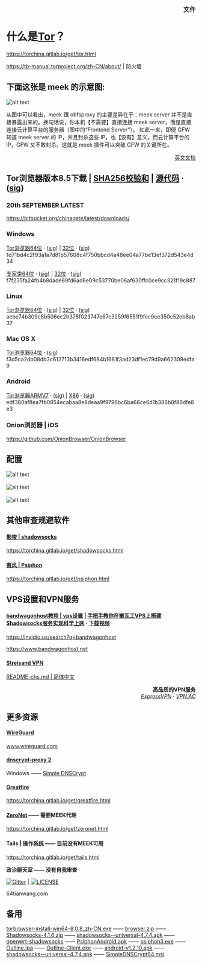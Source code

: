 ### <p align="right">文件</a>

# 什么是<a href="https://github.com/TheTorProject">Tor</a>？

<a href="https://torchina.gitlab.io/get/tor.html">https://torchina.gitlab.io/get/tor.html</a>

<a href="https://tb-manual.torproject.org/zh-CN/about/">https://tb-manual.torproject.org/zh-CN/about/</a> | 防火墙

## 下面这张是 meek 的示意图:

![alt text](https://raw.githubusercontent.com/mjstest/orgb1/1ef2f755a195eef11312653ac59a63f5/meek-diagram.png?raw=true)

<p>从图中可以看出，meek 跟 obfsproxy 的主要差异在于：meek server 并不是直接暴露出来的。换句话说，你本机【不需要】直接连接 meek server，而是直接连接云计算平台的服务器（图中的“Frontend Server”）。
 如此一来，即便 GFW 知道 meek server 的 IP，并且封杀这些 IP，也【没有】意义。而云计算平台的 IP，GFW 又不敢封杀。这就是 meek 插件可以突破 GFW 的关键所在。</p>

<p align="right"><a href="https://torchina.gitlab.io/get/meek.html">英文文档</a></p>

## Tor浏览器版本8.5下载 | <a href="https://raw.githubusercontent.com/mjstest/orgb2/ce120a3d9d920acf4a155bc51fe7babd/sha256sums-signed-build.txt">SHA256校验和</a> | <a href="https://bitbucket.org/chinagate/tor/downloads/tor-0.4.0.5.tar.gz">源代码</a> &middot; (<a href="https://raw.githubusercontent.com/mjstest/orgb2/0f581940acd0d947ca7d0551e13c8057/tor-0.4.0.5.tar.gz.asc">sig</a>)

### 20th SEPTEMBER LATEST

https://bitbucket.org/chinagate/latest/downloads/

### Windows

<a href="https://bitbucket.org/chinagate/tor/downloads/torbrowser-install-win64-8.5_zh-CN.exe">Tor浏览器64位</a> &middot; (<a href="https://raw.githubusercontent.com/mjstest/orgb2/d3bab7d2e1a79bb8d220cdcb40d40082/torbrowser-install-win64-8.5_zh-CN.exe.asc">sig</a>) | <a href="https://bitbucket.org/chinagate/tor/downloads/torbrowser-install-8.5_zh-CN.exe">32位</a> &middot; (<a href="https://raw.githubusercontent.com/mjstest/orgb2/a0343bff2a16482bd5d83a9c4492f8aa/torbrowser-install-8.5_zh-CN.exe.asc">sig</a>)</a><br>1d71bd4c2f93a1a7d81b57608c4f750bbcd4a48ee04a77be13ef372d543e4d34</br>

<a href="https://bitbucket.org/chinagate/tor/downloads/tor-win64-0.3.5.8.zip">专家束64位</a> &middot; (<a href="https://raw.githubusercontent.com/mjstest/orgb2/6be60f090b2f5a37cb2dde2d44164f1d/tor-win64-0.3.5.8.zip.asc">sig</a>) | <a href="https://bitbucket.org/chinagate/tor/downloads/tor-win32-0.3.5.8.zip">32位</a> &middot; (<a href="https://raw.githubusercontent.com/mjstest/orgb2/235e134fabb5a8c27016158f541f25c8/tor-win32-0.3.5.8.zip.asc">sig</a>)<br>f7f235fa24fb4b8dade69fd6ad6e09c53770be06af630ffc0ce9cc321f19c887</br>

### Linux

<a href="https://bitbucket.org/chinagate/tor/downloads/tor-browser-linux64-8.5_zh-CN.tar.xz">Tor浏览器64位</a> &middot; (<a href="https://raw.githubusercontent.com/mjstest/orgb2/00f90a12ff188990f43e4f4b18386518/tor-browser-linux64-8.5_zh-CN.tar.xz.asc">sig</a>) | <a href="https://bitbucket.org/chinagate/tor/downloads/tor-browser-linux32-8.5_zh-CN.tar.xz">32位</a> &middot; (<a href="https://raw.githubusercontent.com/mjstest/orgb2/1dbf5d46ff947fe1bb88b9a6633483a0/tor-browser-linux32-8.5_zh-CN.tar.xz.asc">sig</a>)<br>aebc74b309c8b506ec2b378f023747e67c3259f6551f9fec9ee350c52eb8ab37</br>

### Mac OS X

<a href="https://bitbucket.org/chinagate/tor/downloads/TorBrowser-8.5-osx64_zh-CN.dmg">Tor浏览器64位</a> &middot; (<a href="https://raw.githubusercontent.com/mjstest/orgb2/b8fa8fb607e26ec180fd4fd116fb9d0f/TorBrowser-8.5-osx64_zh-CN.dmg.asc">sig</a>)<br>f3d5ca2db08db3c612713b3416edf684b1681f3ad23df1ec79d9a662309edfa9</br>

### Android

<a href="https://bitbucket.org/chinagate/tor/downloads/tor-browser-8.5-android-armv7-multi.apk">Tor浏览器ARMV7</a> &middot; (<a href="https://raw.githubusercontent.com/mjstest/orgb2/fdb86ba6fc8005f564ffe09c68406002/tor-browser-8.5-android-armv7-multi.apk.asc">sig</a>) | <a href="https://bitbucket.org/chinagate/tor/downloads/tor-browser-8.5-android-x86-multi.apk">X86</a> &middot; (<a href="https://raw.githubusercontent.com/mjstest/orgb2/10a897567b3a5adb2d8215778fb6f1dd/tor-browser-8.5-android-x86-multi.apk.asc">sig</a>)<br>edf380af8ea7fb0854ecabaa8e8deaa9f9796bc6ba66ce6d1b386b0f86dfe8e3</br>

### Onion浏览器 | iOS

<a href="https://github.com/OnionBrowser/OnionBrowser">https://github.com/OnionBrowser/OnionBrowser</a><br>

## 配置

![alt text](https://raw.githubusercontent.com/mjstest/orgb1/a5b50a2a9f002c828e5f9437f4312e2e/config1.png)
<br>
<br>
![alt text](https://raw.githubusercontent.com/mjstest/orgb1/7ed2b337bd0c74a9db3d66befdecd87e/config2.png)
<br>
<br>
![alt text](https://raw.githubusercontent.com/mjstest/orgb1/59dcbecb86fed3242d2042a191fb529e/config3.png)

## 其他审查规避软件

#### <a href="https://github.com/shadowsocks">影梭 | shadowsocks</a>

<a href="https://torchina.gitlab.io/get/shadowsocks.html">https://torchina.gitlab.io/get/shadowsocks.html</a>

#### <a href="https://github.com/Psiphon-Labs">赛风 | Psiphon</a>

<a href="https://torchina.gitlab.io/get/psiphon.html">https://torchina.gitlab.io/get/psiphon.html</a>

## VPS设置和VPN服务

#### <a href="https://github.com/Bill0412/bandwagonhost-tutorial">bandwagonhost教程 | vps设置</a> | <a href="https://invidio.us/watch?v=cfh4BFbTDkU">手把手教你在搬瓦工VPS上搭建Shadowsocks服务实现科学上网</a> &middot; <a href="https://raw.githubusercontent.com/mjstest/orgb2/d539aa9f6d403d80ee221da1144ebc00/手把手教你在搬瓦工VPS上搭建Shadowsocks服务实现科学上网-cfh4BFbTDkU.mp4">下载视频</a>

<a href="https://invidio.us/search?q=bandwagonhost">https://invidio.us/search?q=bandwagonhost</a>

<a href="https://www.bandwagonhost.net">https://www.bandwagonhost.net</a>

#### <a href="https://github.com/StreisandEffect/streisand">Streisand VPN</a>

<a href="https://github.com/StreisandEffect/streisand/blob/master/README-chs.md">README-chs.md | 简体中文</a>

<p align="right"><b>高品质的VPN服务</b><br><i><a href="https://www.expressvpn.com/">ExpressVPN</a> &middot; <a href="https://vpnac.org">VPN.AC</a></i></p>

## 更多资源

#### <a href="https://github.com/WireGuard/WireGuard">WireGuard</a>

<a href="https://www.wireguard.com">www.wireguard.com</a>

#### <a href="https://github.com/jedisct1/dnscrypt-proxy">dnscrypt-proxy 2</a>

Windows —— <a href="https://simplednscrypt.org">Simple DNSCrypt</a>

#### <a href="https://github.com/greatfire">Greatfire</a>

<a href="https://torchina.gitlab.io/get/greatfire.html">https://torchina.gitlab.io/get/greatfire.html</a>

#### <a href="https://github.com/HelloZeroNet">ZeroNet</a> —— 需要MEEK代理

<a href="https://torchina.gitlab.io/get/zeronet.html">https://torchina.gitlab.io/get/zeronet.html</a>

#### Tails | 操作系统 —— 目前没有MEEK可用

<a href="https://torchina.gitlab.io/get/tails.html">https://torchina.gitlab.io/get/tails.html</a>

<b>政治聊天室 —— 没有自我审查</b>

[![Gitter](https://badges.gitter.im/chinapolitics/community.svg)](https://gitter.im/resistdpi/community) | 
[![LICENSE](https://img.shields.io/badge/license-Anti%20996-blue.svg)](https://github.com/996icu/996.ICU/blob/master/LICENSE)

64tianwang.com

## 备用

<a href="https://raw.githubusercontent.com/mjstest/orgb1/0ea50a85a0a0f4253497498ec2d4a081/torbrowser-install-win64-8.0.8_zh-CN.exe">torbrowser-install-win64-8.0.8_zh-CN.exe</a> —— <a href="https://raw.githubusercontent.com/mjstest/orgb2/1fafade2a2cb44fb9918705d5a1cd352/browser.zip">browser.zip</a> —— <a href="https://raw.githubusercontent.com/mjstest/orgb1/5c98ddb799c47f073a0e3ad8e693f7e1/Shadowsocks-4.1.6.zip">Shadowsocks-4.1.6.zip</a> —— <a href="https://raw.githubusercontent.com/mjstest/orgb1/d3b1dbaf00469858df009a2f7f6a4f10/shadowsocks--universal-4.7.4.apk">shadowsocks--universal-4.7.4.apk</a> —— <a href="https://github.com/shadowsocks/openwrt-shadowsocks/releases">openwrt-shadowsocks</a> —— <a href="https://raw.githubusercontent.com/mjstest/orgb1/24e26ba7d534acf2e5f57ea42d030b30/PsiphonAndroid.apk">PsiphonAndroid.apk</a> —— <a href="https://raw.githubusercontent.com/mjstest/orgb1/9d3d7e1217ac56467fe3c921fdc46289/psiphon3.exe">psiphon3.exe</a> —— <a href="https://raw.githubusercontent.com/mjstest/orgb1/7d2320c9b2ca6716a8fbe765b524df19/Outline.ipa">Outline.ipa</a> —— <a href="https://raw.githubusercontent.com/mjstest/orgb1/0c18f6ae13e9e1b19dc59cfb67230256/Outline-Client.exe">Outline-Client.exe</a> —— <a href="https://raw.githubusercontent.com/mjstest/orgb2/24cd07219c3f3359a7d6d848d53b84cc/android-v1.2.10.apk">android-v1.2.10.apk</a> —— <a href="https://raw.githubusercontent.com/mjstest/orgb2/0353128dc41d2c0ae441cf019c8e0c4a/shadowsocks--universal-4.7.4.apk">shadowsocks--universal-4.7.4.apk</a> —— <a href="https://raw.githubusercontent.com/mjstest/orgb2/1274e9f2725c3b82826b89475801c09a/SimpleDNSCrypt64.msi">SimpleDNSCrypt64.msi</a>
